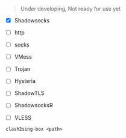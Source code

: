 > Under developing, Not ready for use yet  


- [x]  Shadowsocks  
- [ ]  http  
- [ ]  socks  
- [ ]  VMess  
- [ ]  Trojan  
- [ ]  Hysteria  
- [ ]  ShadowTLS  
- [ ]  ShadowsocksR  
- [ ]  VLESS  


```console  
clash2sing-box <path>
```
